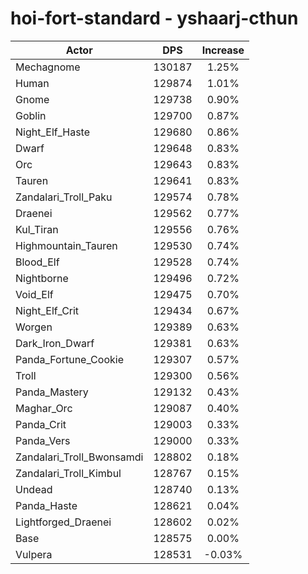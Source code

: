# hoi-fort-standard - yshaarj-cthun
| Actor | DPS | Increase |
|---|:---:|:---:|
|Mechagnome|130187|1.25%|
|Human|129874|1.01%|
|Gnome|129738|0.90%|
|Goblin|129700|0.87%|
|Night_Elf_Haste|129680|0.86%|
|Dwarf|129648|0.83%|
|Orc|129643|0.83%|
|Tauren|129641|0.83%|
|Zandalari_Troll_Paku|129574|0.78%|
|Draenei|129562|0.77%|
|Kul_Tiran|129556|0.76%|
|Highmountain_Tauren|129530|0.74%|
|Blood_Elf|129528|0.74%|
|Nightborne|129496|0.72%|
|Void_Elf|129475|0.70%|
|Night_Elf_Crit|129434|0.67%|
|Worgen|129389|0.63%|
|Dark_Iron_Dwarf|129381|0.63%|
|Panda_Fortune_Cookie|129307|0.57%|
|Troll|129300|0.56%|
|Panda_Mastery|129132|0.43%|
|Maghar_Orc|129087|0.40%|
|Panda_Crit|129003|0.33%|
|Panda_Vers|129000|0.33%|
|Zandalari_Troll_Bwonsamdi|128802|0.18%|
|Zandalari_Troll_Kimbul|128767|0.15%|
|Undead|128740|0.13%|
|Panda_Haste|128621|0.04%|
|Lightforged_Draenei|128602|0.02%|
|Base|128575|0.00%|
|Vulpera|128531|-0.03%|
